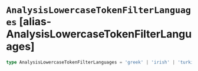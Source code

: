# `AnalysisLowercaseTokenFilterLanguages` [alias-AnalysisLowercaseTokenFilterLanguages]
```typescript
type AnalysisLowercaseTokenFilterLanguages = 'greek' | 'irish' | 'turkish';
```
